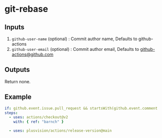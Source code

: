 # git-rebase

## Inputs

1. `github-user-name` (optional) : Commit author name, Defaults to github-actions
2. `github-user-email` (optional) : Commit author email, Defaults to github-actions@github.com

## Outputs

Return none.

## Example

```yaml
if: github.event.issue.pull_request && startsWith(github.event.comment.body, '@github version ')
steps:
  - uses: actions/checkout@v2
    with: { ref: "barnch" }

  - uses: plusvision/actions/release-version@main
```
